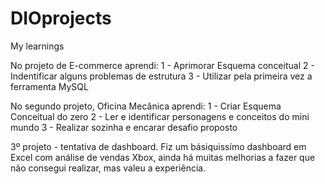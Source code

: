 # DIOprojects
My learnings

No projeto de E-commerce aprendi: 1 - Aprimorar Esquema conceitual 2 - Indentificar alguns problemas de estrutura 3 - Utilizar pela primeira vez a ferramenta MySQL

No segundo projeto, Oficina Mecânica aprendi: 1 - Criar Esquema Conceitual do zero 2 - Ler e identificar personagens e conceitos do mini mundo 3 - Realizar sozinha e encarar desafio proposto

3º projeto - tentativa de dashboard. Fiz um básiquissímo dashboard em Excel com análise de vendas Xbox, ainda há muitas melhorias a fazer que não consegui realizar, mas valeu a experiência.
